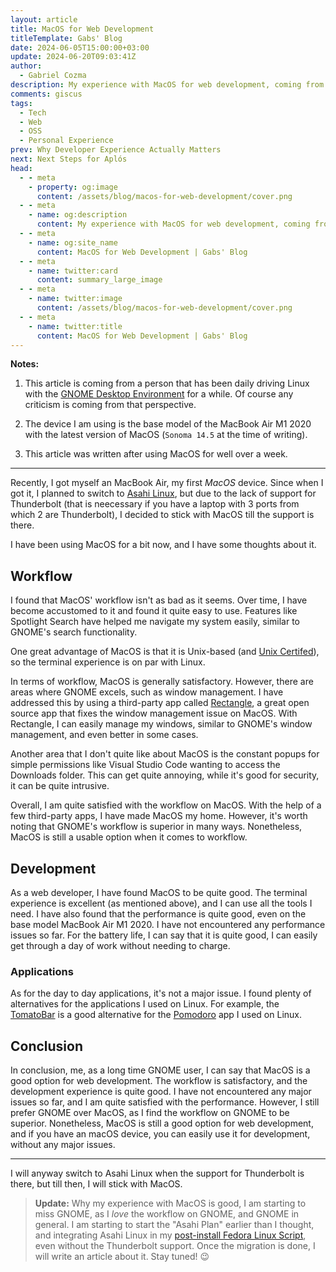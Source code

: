 ```yaml
---
layout: article
title: MacOS for Web Development
titleTemplate: Gabs' Blog
date: 2024-06-05T15:00:00+03:00
update: 2024-06-20T09:03:41Z
author:
  - Gabriel Cozma
description: My experience with MacOS for web development, coming from a GNOME Linux environment.
comments: giscus
tags:
  - Tech
  - Web
  - OSS
  - Personal Experience
prev: Why Developer Experience Actually Matters
next: Next Steps for Aplós
head:
  - - meta
    - property: og:image
      content: /assets/blog/macos-for-web-development/cover.png
  - - meta
    - name: og:description
      content: My experience with MacOS for web development, coming from a GNOME Linux environment.
  - - meta
    - name: og:site_name
      content: MacOS for Web Development | Gabs' Blog
  - - meta
    - name: twitter:card
      content: summary_large_image
  - - meta
    - name: twitter:image
      content: /assets/blog/macos-for-web-development/cover.png
  - - meta
    - name: twitter:title
      content: MacOS for Web Development | Gabs' Blog
---
```


**Notes:**

1. This article is coming from a person that has been daily driving Linux with the [GNOME Desktop Environment](https://gnome.org/) for a while. Of course any criticism is coming from that perspective.

2. The device I am using is the base model of the MacBook Air M1 2020 with the latest version of MacOS (`Sonoma 14.5` at the time of writing).

3. This article was written after using MacOS for well over a week.

---

Recently, I got myself an MacBook Air, my first _MacOS_ device. Since when I got it, I planned to switch to [Asahi Linux](https://asahilinux.org/), but due to the lack of support for Thunderbolt (that is neecessary if you have a laptop with 3 ports from which 2 are Thunderbolt), I decided to stick with MacOS till the support is there.

I have been using MacOS for a bit now, and I have some thoughts about it.

## Workflow

I found that MacOS' workflow isn't as bad as it seems. Over time, I have become accustomed to it and found it quite easy to use. Features like Spotlight Search have helped me navigate my system easily, similar to GNOME's search functionality.

One great advantage of MacOS is that it is Unix-based (and [Unix Certifed](https://www.opengroup.org/openbrand/register/brand3700.htm)), so the terminal experience is on par with Linux.

In terms of workflow, MacOS is generally satisfactory. However, there are areas where GNOME excels, such as window management. I have addressed this by using a third-party app called [Rectangle](https://github.com/rxhanson/Rectangle), a great open source app that fixes the window management issue on MacOS. With Rectangle, I can easily manage my windows, similar to GNOME's window management, and even better in some cases.

Another area that I don't quite like about MacOS is the constant popups for simple permissions like Visual Studio Code wanting to access the Downloads folder. This can get quite annoying, while it's good for security, it can be quite intrusive.

Overall, I am quite satisfied with the workflow on MacOS. With the help of a few third-party apps, I have made MacOS my home. However, it's worth noting that GNOME's workflow is superior in many ways. Nonetheless, MacOS is still a usable option when it comes to workflow.

## Development

As a web developer, I have found MacOS to be quite good. The terminal experience is excellent (as mentioned above), and I can use all the tools I need. I have also found that the performance is quite good, even on the base model MacBook Air M1 2020. I have not encountered any performance issues so far. For the battery life, I can say that it is quite good, I can easily get through a day of work without needing to charge.

### Applications

As for the day to day applications, it's not a major issue. I found plenty of alternatives for the applications I used on Linux. For example, the [TomatoBar](https://github.com/ivoronin/TomatoBar) is a good alternative for the [Pomodoro](https://flathub.org/apps/org.gnome.Solanum) app I used on Linux.

## Conclusion

In conclusion, me, as a long time GNOME user, I can say that MacOS is a good option for web development. The workflow is satisfactory, and the development experience is quite good. I have not encountered any major issues so far, and I am quite satisfied with the performance. However, I still prefer GNOME over MacOS, as I find the workflow on GNOME to be superior. Nonetheless, MacOS is still a good option for web development, and if you have an macOS device, you can easily use it for development, without any major issues.

---

I will anyway switch to Asahi Linux when the support for Thunderbolt is there, but till then, I will stick with MacOS.

> **Update:**
> Why my experience with MacOS is good, I am starting to miss GNOME, as I _love_ the workflow on GNOME, and GNOME in general. I am starting to start the "Asahi Plan" earlier than I thought, and integrating Asahi Linux in my [post-install Fedora Linux Script](https://fed.tools.gxbs.me/), even without the Thunderbolt support. Once the migration is done, I will write an article about it. Stay tuned! :wink:
